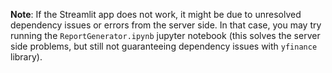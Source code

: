 **Note**: If the Streamlit app does not work, it might be due to unresolved dependency issues or errors from the server side. In that case, you may try running the `ReportGenerator.ipynb` jupyter notebook (this solves the server side problems, but still not guaranteeing dependency issues with `yfinance` library).